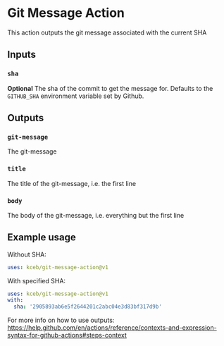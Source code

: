 # Git Message Action

This action outputs the git message associated with the current SHA

## Inputs

### `sha`

**Optional** The sha of the commit to get the message for. Defaults to the `GITHUB_SHA` environment variable set by Github.

## Outputs

### `git-message`

The git-message

### `title`

The title of the git-message, i.e. the first line

### `body`

The body of the git-message, i.e. everything but the first line

## Example usage

Without SHA:

```yaml
uses: kceb/git-message-action@v1
```

With specified SHA:

```yaml
uses: kceb/git-message-action@v1
with:
  sha: '2905893ab6e5f2644201c2abc04e3d83bf317d9b'
```

For more info on how to use outputs: https://help.github.com/en/actions/reference/contexts-and-expression-syntax-for-github-actions#steps-context
